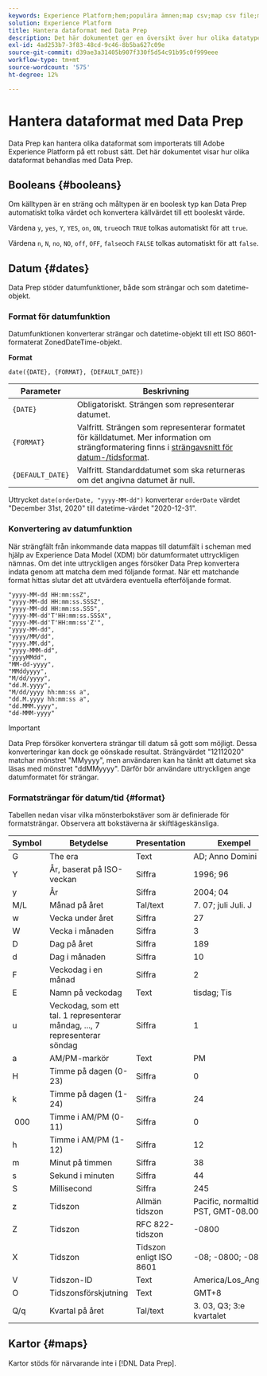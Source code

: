 ```yaml
---
keywords: Experience Platform;hem;populära ämnen;map csv;map csv file;map csv file to xdm;map csv to xdm;ui guide;mapper;mappning;data prep;data preparing;preparing data;
solution: Experience Platform
title: Hantera dataformat med Data Prep
description: Det här dokumentet ger en översikt över hur olika datatyper hanteras i Data Prep.
exl-id: 4ad253b7-3f83-48cd-9c46-8b5ba627c09e
source-git-commit: d39ae3a31405b907f330f5d54c91b95c0f999eee
workflow-type: tm+mt
source-wordcount: '575'
ht-degree: 12%

---
```


# Hantera dataformat med Data Prep

Data Prep kan hantera olika dataformat som importerats till Adobe Experience Platform på ett robust sätt. Det här dokumentet visar hur olika dataformat behandlas med Data Prep.

## Booleans {#booleans}

Om källtypen är en sträng och måltypen är en boolesk typ kan Data Prep automatiskt tolka värdet och konvertera källvärdet till ett booleskt värde.

Värdena `y`, `yes`, `Y`, `YES`, `on`, `ON`, `true`och `TRUE` tolkas automatiskt för att `true`.

Värdena `n`, `N`, `no`, `NO`, `off`, `OFF`, `false`och `FALSE` tolkas automatiskt för att `false`.

## Datum {#dates}

Data Prep stöder datumfunktioner, både som strängar och som datetime-objekt.

### Format för datumfunktion

Datumfunktionen konverterar strängar och datetime-objekt till ett ISO 8601-formaterat ZonedDateTime-objekt.

**Format**

```http
date({DATE}, {FORMAT}, {DEFAULT_DATE})
```

| Parameter | Beskrivning |
| --------- | ----------- |
| `{DATE}` | Obligatoriskt. Strängen som representerar datumet. |
| `{FORMAT}` | Valfritt. Strängen som representerar formatet för källdatumet. Mer information om strängformatering finns i [strängavsnitt för datum-/tidsformat](#format). |
| `{DEFAULT_DATE}` | Valfritt. Standarddatumet som ska returneras om det angivna datumet är null. |

Uttrycket `date(orderDate, "yyyy-MM-dd")` konverterar `orderDate` värdet &quot;December 31st, 2020&quot; till datetime-värdet &quot;2020-12-31&quot;.

### Konvertering av datumfunktion

När strängfält från inkommande data mappas till datumfält i scheman med hjälp av Experience Data Model (XDM) bör datumformatet uttryckligen nämnas. Om det inte uttryckligen anges försöker Data Prep konvertera indata genom att matcha dem med följande format. När ett matchande format hittas slutar det att utvärdera eventuella efterföljande format.

```console
"yyyy-MM-dd HH:mm:ssZ",
"yyyy-MM-dd HH:mm:ss.SSSZ",
"yyyy-MM-dd HH:mm:ss.SSS",
"yyyy-MM-dd'T'HH:mm:ss.SSSX",
"yyyy-MM-dd'T'HH:mm:ss'Z'",
"yyyy-MM-dd",
"yyyy/MM/dd",
"yyyy.MM.dd",
"yyyy-MMM-dd",
"yyyyMMdd",
"MM-dd-yyyy",
"MMddyyyy",
"M/dd/yyyy",
"dd.M.yyyy",
"M/dd/yyyy hh:mm:ss a",
"dd.M.yyyy hh:mm:ss a",
"dd.MMM.yyyy",
"dd-MMM-yyyy"
```

>[!IMPORTANT]
>
> Data Prep försöker konvertera strängar till datum så gott som möjligt. Dessa konverteringar kan dock ge oönskade resultat. Strängvärdet &quot;12112020&quot; matchar mönstret &quot;MMyyyy&quot;, men användaren kan ha tänkt att datumet ska läsas med mönstret &quot;ddMMyyyy&quot;. Därför bör användare uttryckligen ange datumformatet för strängar.

### Formatsträngar för datum/tid {#format}

Tabellen nedan visar vilka mönsterbokstäver som är definierade för formatsträngar. Observera att bokstäverna är skiftlägeskänsliga.

| Symbol | Betydelse | Presentation | Exempel |
| ------ | ------- | ------------ | ------- |
| G | The era | Text | AD; Anno Domini A |
| Y | År, baserat på ISO-veckan | Siffra | 1996; 96 |
| y | År | Siffra | 2004; 04 |
| M/L | Månad på året | Tal/text | 7. 07; juli Juli. J |
| w | Vecka under året | Siffra | 27 |
| W | Vecka i månaden | Siffra | 3 |
| D | Dag på året | Siffra | 189 |
| d | Dag i månaden | Siffra | 10 |
| F | Veckodag i en månad | Siffra | 2 |
| E | Namn på veckodag | Text | tisdag; Tis |
| u | Veckodag, som ett tal. 1 representerar måndag, ..., 7 representerar söndag | Siffra | 1 |
| a | AM/PM-markör | Text | PM |
| H | Timme på dagen (0-23) | Siffra | 0 |
| k | Timme på dagen (1-24) | Siffra | 24 |
|  000 | Timme i AM/PM (0-11) | Siffra | 0 |
| h | Timme i AM/PM (1-12) | Siffra | 12 |
| m | Minut på timmen | Siffra | 38 |
| s | Sekund i minuten | Siffra | 44 |
| S | Millisecond | Siffra | 245 |
| z | Tidszon | Allmän tidszon | Pacific, normaltid; PST, GMT-08.00 |
| Z | Tidszon | RFC 822-tidszon | -0800 |
| X | Tidszon | Tidszon enligt ISO 8601 | -08; -0800; -08:00 |
| V | Tidszon-ID | Text | America/Los_Angeles |
| O | Tidszonsförskjutning | Text | GMT+8 |
| Q/q | Kvartal på året | Tal/text | 3. 03, Q3; 3:e kvartalet |

## Kartor {#maps}

Kartor stöds för närvarande inte i [!DNL Data Prep].
